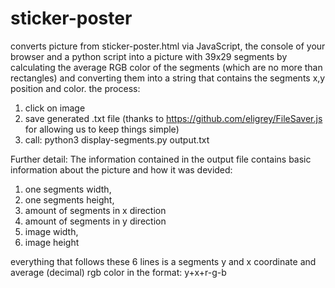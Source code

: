 # sticker-poster
converts picture from sticker-poster.html via JavaScript, the console of your browser and a python script into a picture with 39x29 segments by calculating the average RGB color of the segments (which are no more than rectangles) and converting them into a string that contains the segments x,y position and color.
the process:
1. click on image
2. save generated .txt file (thanks to https://github.com/eligrey/FileSaver.js for allowing us to keep things simple)
3. call: python3 display-segments.py output.txt

Further detail:
The information contained in the output file contains basic information about the picture and how it was devided:
1. one segments width,
2. one segments height, 
3. amount of segments in x direction
4. amount of segments in y direction
5. image width,
6. image height

everything that follows these 6 lines is a segments y and x coordinate and average (decimal) rgb color in the format:
y+x+r-g-b 
